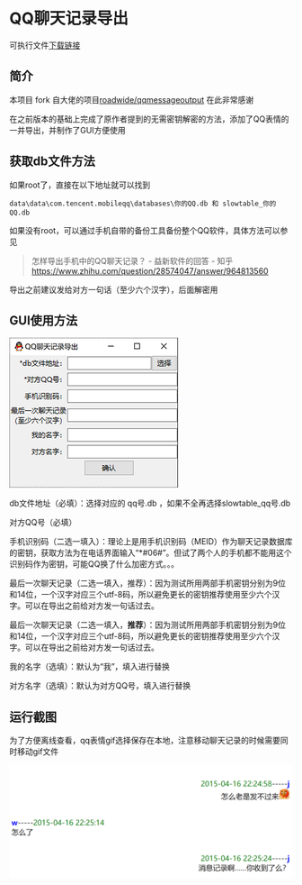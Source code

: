 # QQ聊天记录导出

可执行文件[下载链接](https://github.com/Yiyiyimu/QQ_History_Backup/releases/download/v1.0/QQ_History_Backup-v1.0.zip)

## 简介

本项目 fork 自大佬的项目[roadwide/qqmessageoutput](https://github.com/roadwide/qqmessageoutput) 在此非常感谢

在之前版本的基础上完成了原作者提到的无需密钥解密的方法，添加了QQ表情的一并导出，并制作了GUI方便使用

## 获取db文件方法

如果root了，直接在以下地址就可以找到

```
data\data\com.tencent.mobileqq\databases\你的QQ.db 和 slowtable_你的QQ.db
```



如果没有root，可以通过手机自带的备份工具备份整个QQ软件，具体方法可以参见

> 怎样导出手机中的QQ聊天记录？ - 益新软件的回答 - 知乎
> https://www.zhihu.com/question/28574047/answer/964813560

导出之前建议发给对方一句话（至少六个汉字），后面解密用

## GUI使用方法

![GUI_image](./img/GUI.png)

db文件地址（必填）：选择对应的 qq号.db ，如果不全再选择slowtable_qq号.db

对方QQ号（必填）

手机识别码（二选一填入）：理论上是用手机识别码（MEID）作为聊天记录数据库的密钥，获取方法为在电话界面输入“*#06#”。但试了两个人的手机都不能用这个识别码作为密钥，可能QQ换了什么加密方式。。。

最后一次聊天记录（二选一填入，推荐）：因为测试所用两部手机密钥分别为9位和14位，一个汉字对应三个utf-8码，所以避免更长的密钥推荐使用至少六个汉字。可以在导出之前给对方发一句话过去。

最后一次聊天记录（二选一填入，**推荐**）：因为测试所用两部手机密钥分别为9位和14位，一个汉字对应三个utf-8码，所以避免更长的密钥推荐使用至少六个汉字。可以在导出之前给对方发一句话过去。

我的名字（选填）：默认为“我”，填入进行替换

对方名字（选填）：默认为对方QQ号，填入进行替换

## 运行截图

为了方便离线查看，qq表情gif选择保存在本地，注意移动聊天记录的时候需要同时移动gif文件

![screenshot](./img/screenshot.png)